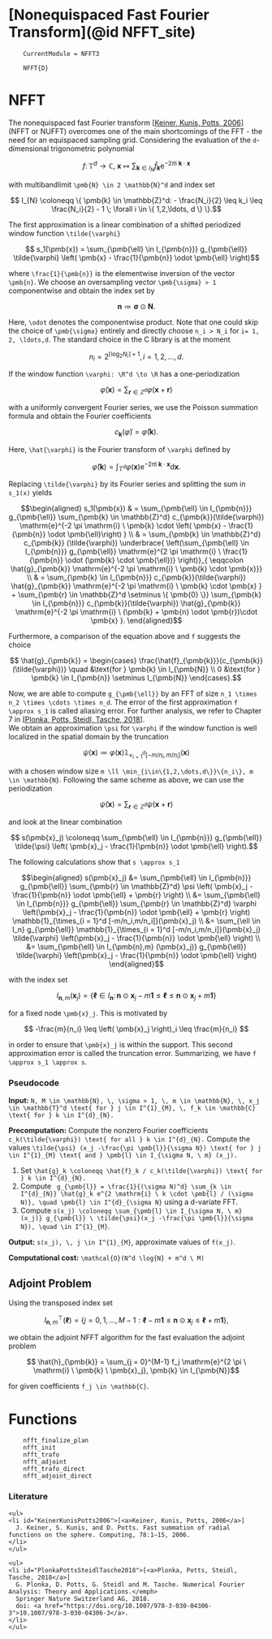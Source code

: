 # [Nonequispaced Fast Fourier Transform](@id NFFT_site)

```@meta
    CurrentModule = NFFT3
```

```@docs
    NFFT{D}
```

# NFFT

The nonequispaced fast Fourier transform [[Keiner, Kunis, Potts, 2006](#KeinerKunisPotts2006)] (NFFT or NUFFT) overcomes one of the main shortcomings of the FFT - the need for an equispaced sampling grid. Considering the evaluation of the ``d``-dimensional trigonometric polynomial

```math
  f \colon \mathbb{T}^d \to \mathbb{C}, \; \pmb{x} \mapsto \sum_{\pmb{k} \in I_{N}} \hat{f}_{\pmb{k}} \mathrm{e}^{-2 \pi \mathrm{i} \ \pmb{k} \cdot \pmb{x}}
```

with multibandlimit ``\pmb{N} \in 2 \mathbb{N}^d`` and index set

```math
  I_{N} \coloneqq \{ \pmb{k} \in \mathbb{Z}^d: - \frac{N_i}{2} \leq k_i \leq \frac{N_i}{2} - 1 \; \forall i \in \{ 1,2,\ldots, d \} \}.
```

The first approximation is a linear combination of a shifted periodized window function ``\tilde{\varphi}``

```math
  s_1(\pmb{x}) = \sum_{\pmb{\ell} \in I_{\pmb{n}}} g_{\pmb{\ell}} \tilde{\varphi} \left( \pmb{x} - \frac{1}{\pmb{n}} \odot \pmb{\ell} \right)
```

where ``\frac{1}{\pmb{n}}`` is the elementwise inversion of the vector ``\pmb{n}``. We choose an oversampling vector ``\pmb{\sigma} > 1`` componentwise and obtain the index set by

```math
  \pmb{n} \coloneqq \pmb{\sigma} \odot \pmb{N}.
```

Here, ``\odot`` denotes the componentwise product. Note that one could skip the choice of ``\pmb{\sigma}`` entirely and directly choose ``n_i > N_i`` for ``i= 1, 2, \ldots,d``. The standard choice in the C library is at the moment 

```math
  n_i = 2^{\lceil \log_2 N_i \rceil + 1}, i= 1, 2, \ldots, d. 
```

If the window function ``\varphi: \R^d \to \R`` has a one-periodization 

```math
  \tilde{\varphi}(\pmb{x}) = \sum_{\pmb{r} \in \mathbb{Z}^d} \varphi(\pmb{x}+\pmb{r}) 
```

with a uniformly convergent Fourier series, we use the Poisson summation formula and obtain the Fourier coefficients 

```math
  c_{\pmb{k}}(\tilde{\varphi}) = \hat{\varphi}(\pmb{k}).
```

Here, ``\hat{\varphi}`` is the Fourier transform of ``\varphi`` defined by

```math
  \hat{\varphi}(\pmb{k}) = \int_{\mathbb{T}^d} \varphi(\pmb{x}) \mathrm{e}^{-2 \pi \mathrm{i} \ \pmb{k} \cdot \pmb{x}} \mathrm{d} \pmb{x}.
```
Replacing ``\tilde{\varphi}`` by its Fourier series and splitting the sum in ``s_1(x)`` yields


```math
\begin{aligned}
  s_1(\pmb{x}) & = \sum_{\pmb{\ell} \in I_{\pmb{n}}} g_{\pmb{\ell}} \sum_{\pmb{k} \in \mathbb{Z}^d} c_{\pmb{k}}(\tilde{\varphi}) \mathrm{e}^{-2 \pi \mathrm{i} \ \pmb{k} \cdot \left( \pmb{x} - \frac{1}{\pmb{n}} \odot \pmb{\ell}\right) } \\ 
	& = \sum_{\pmb{k} \in \mathbb{Z}^d} c_{\pmb{k}} (\tilde{\varphi}) \underbrace{ \left(\sum_{\pmb{\ell} \in I_{\pmb{n}}} g_{\pmb{\ell}} \mathrm{e}^{2 \pi \mathrm{i} \ \frac{1}{\pmb{n}} \odot (\pmb{k} \cdot \pmb{\ell})} \right)}_{ \eqqcolon \hat{g}_{\pmb{k}} \mathrm{e}^{-2 \pi \mathrm{i} \ \pmb{k} \cdot \pmb{x}}} \\
	& = \sum_{\pmb{k} \in I_{\pmb{n}}} c_{\pmb{k}}(\tilde{\varphi}) \hat{g}_{\pmb{k}} \mathrm{e}^{-2 \pi \mathrm{i} \ \pmb{k} \cdot \pmb{x} } + \sum_{\pmb{r} \in \mathbb{Z}^d \setminus \{ \pmb{0} \}} \sum_{\pmb{k} \in I_{\pmb{n}}} c_{\pmb{k}}(\tilde{\varphi}) \hat{g}_{\pmb{k}} \mathrm{e}^{-2 \pi \mathrm{i} \ (\pmb{k} + \pmb{n} \odot \pmb{r})\cdot \pmb{x} }.
\end{aligned}
```

Furthermore, a comparison of the equation above and ``f`` suggests the choice

```math
  \hat{g}_{\pmb{k}} = \begin{cases} \frac{\hat{f}_{\pmb{k}}}{c_{\pmb{k}}(\tilde{\varphi})} \quad &\text{for } \pmb{k} \in I_{\pmb{N}} \\ 0 &\text{for } \pmb{k} \in I_{\pmb{n}} \setminus I_{\pmb{N}} \end{cases}.
```

Now, we are able to compute ``g_{\pmb{\ell}}`` by an FFT of size ``n_1 \times n_2 \times \cdots \times n_d``. The error of the first approximation ``f \approx s_1`` is called aliasing error. For further analysis, we refer to Chapter 7 in [[Plonka, Potts, Steidl, Tasche, 2018](#PlonkaPottsSteidlTasche2018)].
\
We obtain an approximation ``\psi`` for ``\varphi`` if the window function is well localized in the spatial domain by the truncation

```math
  \psi(\pmb{x}) \coloneqq \varphi(\pmb{x}) \mathbb{1}_{\times_{i = 1}^d [-m/n_i,m/n_i]}(\pmb{x})
```

with a chosen window size ``m \ll \min_{i\in\{1,2,\dots,d\}}\{n_i\}, m \in \mathbb{N}``. Following the same scheme as above, we can use the periodization 

```math
  \tilde{\psi}(\pmb{x}) = \sum_{\pmb{r} \in \mathbb{Z}^d} \psi(\pmb{x}+\pmb{r}) 
``` 

and look at the linear combination 

```math
  s(\pmb{x}_j) \coloneqq \sum_{\pmb{\ell} \in I_{\pmb{n}}} g_{\pmb{\ell}} \tilde{\psi} \left( \pmb{x}_j - \frac{1}{\pmb{n}} \odot \pmb{\ell} \right).
```

The following calculations show that ``s \approx s_1``

```math
\begin{aligned}
  s(\pmb{x}_j) &= \sum_{\pmb{\ell} \in I_{\pmb{n}}} g_{\pmb{\ell}} \sum_{\pmb{r} \in \mathbb{Z}^d} \psi \left( \pmb{x}_j - \frac{1}{\pmb{n}} \odot \pmb{\ell} + \pmb{r} \right) \\
  &= \sum_{\pmb{\ell} \in I_{\pmb{n}}} g_{\pmb{\ell}} \sum_{\pmb{r} \in \mathbb{Z}^d} \varphi \left(\pmb{x}_j - \frac{1}{\pmb{n}} \odot \pmb{\ell} + \pmb{r} \right) \mathbb{1}_{\times_{i = 1}^d [-m/n_i,m/n_i]}(\pmb{x}_j) \\
  &= \sum_{\ell \in I_n} g_{\pmb{\ell}} \mathbb{1}_{\times_{i = 1}^d [-m/n_i,m/n_i]}(\pmb{x}_j) \tilde{\varphi} \left(\pmb{x}_j - \frac{1}{\pmb{n}} \odot \pmb{\ell} \right) \\
  &= \sum_{\pmb{\ell} \in I_{\pmb{n},m} (\pmb{x}_j)} g_{\pmb{\ell}} \tilde{\varphi} \left(\pmb{x}_j - \frac{1}{\pmb{n}} \odot \pmb{\ell} \right)
\end{aligned}
```

with the index set 

```math
  I_{\pmb{n},m}(\pmb{x}_j) = \{ \pmb{\ell} \in I_{\pmb{n}} \colon \pmb{n} \odot \pmb{x}_j - m \pmb{1} \leq \pmb{\ell} \leq \pmb{n} \odot \pmb{x}_j +m \pmb{1} \}
```

for a fixed node ``\pmb{x}_j``. This is motivated by 

```math
  -\frac{m}{n_i} \leq \left( \pmb{x}_j \right)_i \leq \frac{m}{n_i} 
```

in order to ensure that ``\pmb{x}_j`` is within the support. This second approximation error is called the truncation error. Summarizing, we have ``f \approx s_1 \approx s``.


### Pseudocode

**Input:** ``N, M \in \mathbb{N}, \, \sigma > 1, \, m \in \mathbb{N}, \, x_j \in \mathbb{T}^d \text{ for } j \in I^{1}_{M}, \, f_k \in \mathbb{C} \text{ for } k \in I^{d}_{N}.``

**Precomputation:** Compute the nonzero Fourier coefficients ``c_k(\tilde{\varphi}) \text{ for all } k \in I^{d}_{N}.`` Compute the values ``\tilde{\psi} (x_j -\frac{\pi \pmb{l}}{\sigma N}) \text{ for } j \in I^{1}_{M} \text{ and } \pmb{l} \in I_{\sigma N, \ m} (x_j).``

1. Set ``\hat{g}_k \coloneqq \hat{f}_k / c_k(\tilde{\varphi}) \text{ for } k \in I^{d}_{N}.`` 
2. Compute `` g_{\pmb{l}} = \frac{1}{(\sigma N)^d} \sum_{k \in I^{d}_{N}} \hat{g}_k e^{2 \mathrm{i} \ k \cdot \pmb{l} / (\sigma N)}, \quad \pmb{l} \in I^{d}_{\sigma N}`` using a d-variate FFT. 
3. Compute ``s(x_j) \coloneqq \sum_{\pmb{l} \in I_{\sigma N, \ m} (x_j)} g_{\pmb{l}} \ \tilde{\psi}(x_j -\frac{\pi \pmb{l}}{\sigma N}), \quad \in I^{1}_{M}``.

**Output:** ``s(x_j), \, j \in I^{1}_{M}``, approximate values of ``f(x_j)``.

**Computational cost:** ``\mathcal{O}(N^d \log{N} + m^d \ M)`` 

## Adjoint Problem

Using the transposed index set 

```math
  I_{\pmb{n},m}^\top(\pmb{\ell}) = \{ j= 0, 1, \ldots, M-1 : \pmb{\ell} - m\pmb{1} \leq \pmb{n} \odot \pmb{x}_j \leq \pmb{\ell} + m \pmb{1} \},
```

we obtain the adjoint NFFT algorithm for the fast evaluation the adjoint problem

```math
	\hat{h}_{\pmb{k}} = \sum_{j = 0}^{M-1} f_j \mathrm{e}^{2 \pi \ \mathrm{i} \ \pmb{k} \ \pmb{x}_j}, \pmb{k} \in I_{\pmb{N}}
```

for given coefficients ``f_j \in \mathbb{C}``.

# Functions

```@docs
  	nfft_finalize_plan
    nfft_init
    nfft_trafo
    nfft_adjoint
    nfft_trafo_direct
    nfft_adjoint_direct
```

### Literature

```@raw html
<ul>
<li id="KeinerKunisPotts2006">[<a>Keiner, Kunis, Potts, 2006</a>]
  J. Keiner, S. Kunis, and D. Potts. Fast summation of radial functions on the sphere. Computing, 78:1–15, 2006.
</li>
</ul>
```

```@raw html
<ul>
<li id="PlonkaPottsSteidlTasche2018">[<a>Plonka, Potts, Steidl, Tasche, 2018</a>]
  G. Plonka, D. Potts, G. Steidl and M. Tasche. Numerical Fourier Analysis: Theory and Applications.</emph>
  Springer Nature Switzerland AG, 2018.
  doi: <a href="https://doi.org/10.1007/978-3-030-04306-3">10.1007/978-3-030-04306-3</a>.
</li>
</ul>
```